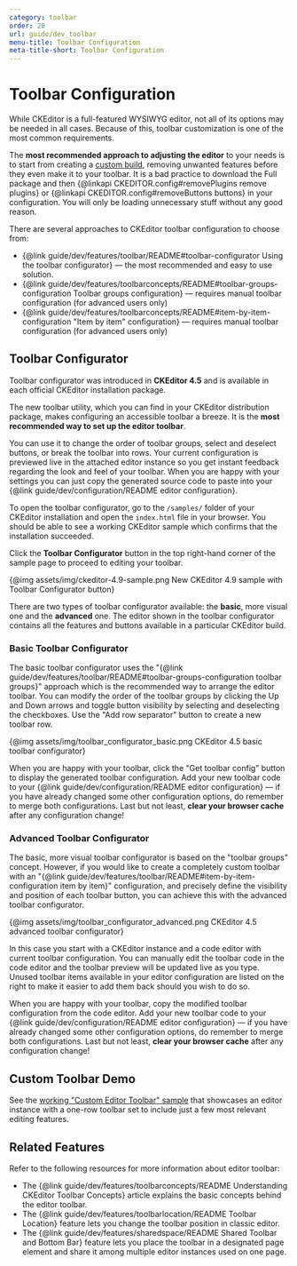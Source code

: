 ```yaml
---
category: toolbar
order: 20
url: guide/dev_toolbar
menu-title: Toolbar Configuration
meta-title-short: Toolbar Configuration
---
```

<!--
Copyright (c) 2003-2018, CKSource - Frederico Knabben. All rights reserved.
For licensing, see LICENSE.md.
-->

# Toolbar Configuration

While CKEditor is a full-featured WYSIWYG editor, not all of its options
may be needed in all cases. Because of this, toolbar customization is
one of the most common requirements.

<info-box hint="">
    The <strong>most recommended approach to adjusting the editor</strong> to your needs is to start from creating a <a href="https://ckeditor.com/cke4/builder">custom build</a>, removing unwanted features before they even make it to your toolbar. It is a bad practice to download the Full package and then {@linkapi CKEDITOR.config#removePlugins remove plugins} or {@linkapi CKEDITOR.config#removeButtons buttons} in your configuration. You will only be loading unnecessary stuff without any good reason.
</info-box>

There are several approaches to CKEditor toolbar configuration to choose from:

 * {@link guide/dev/features/toolbar/README#toolbar-configurator Using the toolbar configurator} &mdash; the most recommended and easy to use solution.
 * {@link guide/dev/features/toolbarconcepts/README#toolbar-groups-configuration Toolbar groups configuration} &mdash; requires manual toolbar configuration (for advanced users only)
 * {@link guide/dev/features/toolbarconcepts/README#item-by-item-configuration "Item by item" configuration} &mdash; requires manual toolbar configuration (for advanced users only)

## Toolbar Configurator

<info-box info="">
    Toolbar configurator was introduced in <strong>CKEditor 4.5</strong> and is available in each official CKEditor installation package.
</info-box>

The new toolbar utility, which you can find in your CKEditor distribution package, makes configuring an accessible toolbar a breeze.
It is the **most recommended way to set up the editor toolbar**.

You can use it to change the order of toolbar groups, select and deselect buttons, or break the toolbar into rows. Your current configuration is previewed live in the attached editor instance so you get instant feedback regarding the look and feel of your toolbar. When you are happy with your settings you can just copy the generated source code to paste into your {@link guide/dev/configuration/README editor configuration}.

To open the toolbar configurator, go to the `/samples/` folder of your CKEditor installation and open the `index.html` file in your browser. You should be able to see a working CKEditor sample which confirms that the installation succeeded.

Click the **Toolbar Configurator** button in the top right-hand corner of the sample page to proceed to editing your toolbar.

{@img assets/img/ckeditor-4.9-sample.png New CKEditor 4.9 sample with Toolbar Configurator button}

There are two types of toolbar configurator available: the **basic**, more visual one and the **advanced** one. The editor shown in the toolbar configurator contains all the features and buttons available in a particular CKEditor build.

### Basic Toolbar Configurator

The basic toolbar configurator uses the "{@link guide/dev/features/toolbar/README#toolbar-groups-configuration toolbar groups}" approach which is the recommended way to arrange the editor toolbar. You can modify the order of the toolbar groups by clicking the Up and Down arrows and toggle button visibility by selecting and deselecting the checkboxes. Use the "Add row separator" button to create a new toolbar row.

{@img assets/img/toolbar_configurator_basic.png CKEditor 4.5 basic toolbar configurator}

When you are happy with your toolbar, click the "Get toolbar config" button to display the generated toolbar configuration. Add your new toolbar code to your {@link guide/dev/configuration/README editor configuration} &mdash; if you have already changed some other configuration options, do remember to merge both configurations. Last but not least, **clear your browser cache** after any configuration change!

### Advanced Toolbar Configurator

The basic, more visual toolbar configurator is based on the "toolbar groups" concept. However, if you would like to create a completely custom toolbar with an "{@link guide/dev/features/toolbar/README#item-by-item-configuration item by item}" configuration, and precisely define the visibility and position of each toolbar button, you can achieve this with the advanced toolbar configurator.

{@img assets/img/toolbar_configurator_advanced.png CKEditor 4.5 advanced toolbar configurator}

In this case you start with a CKEditor instance and a code editor with current toolbar configuration. You can manually edit the toolbar code in the code editor and the toolbar preview will be updated live as you type. Unused toolbar items available in your editor configuration are listed on the right to make it easier to add them back should you wish to do so.

When you are happy with your toolbar, copy the modified toolbar configuration from the code editor. Add your new toolbar code to your {@link guide/dev/configuration/README editor configuration} &mdash; if you have already changed some other configuration options, do remember to merge both configurations. Last but not least, **clear your browser cache** after any configuration change!

## Custom Toolbar Demo

See the [working "Custom Editor Toolbar" sample](https://sdk.ckeditor.com/samples/toolbar.html) that showcases an editor instance with a one-row toolbar set to include just a few most relevant editing features.

## Related Features

Refer to the following resources for more information about editor toolbar:

 * The {@link guide/dev/features/toolbarconcepts/README Understanding CKEditor Toolbar Concepts} article explains the basic concepts behind the editor toolbar.
 * The {@link guide/dev/features/toolbarlocation/README Toolbar Location} feature lets you change the toolbar position in classic editor.
 * The {@link guide/dev/features/sharedspace/README Shared Toolbar and Bottom Bar} feature lets you place the toolbar in a designated page element and share it among multiple editor instances used on one page.
